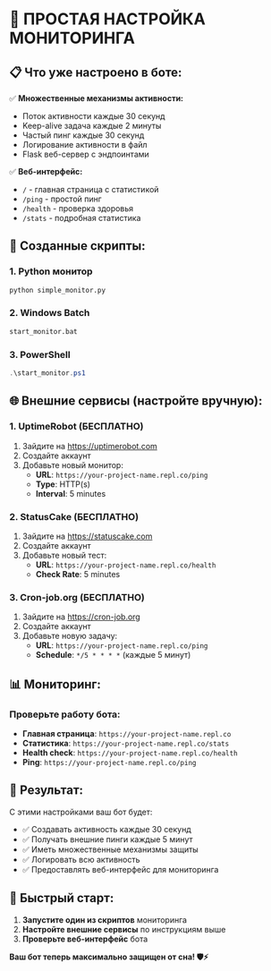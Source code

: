 # 🚀 ПРОСТАЯ НАСТРОЙКА МОНИТОРИНГА

## 📋 Что уже настроено в боте:

✅ **Множественные механизмы активности:**
- Поток активности каждые 30 секунд
- Keep-alive задача каждые 2 минуты
- Частый пинг каждые 30 секунд
- Логирование активности в файл
- Flask веб-сервер с эндпоинтами

✅ **Веб-интерфейс:**
- `/` - главная страница с статистикой
- `/ping` - простой пинг
- `/health` - проверка здоровья
- `/stats` - подробная статистика

## 🔧 Созданные скрипты:

### 1. Python монитор
```bash
python simple_monitor.py
```

### 2. Windows Batch
```cmd
start_monitor.bat
```

### 3. PowerShell
```powershell
.\start_monitor.ps1
```

## 🌐 Внешние сервисы (настройте вручную):

### 1. UptimeRobot (БЕСПЛАТНО)
1. Зайдите на https://uptimerobot.com
2. Создайте аккаунт
3. Добавьте новый монитор:
   - **URL**: `https://your-project-name.repl.co/ping`
   - **Type**: HTTP(s)
   - **Interval**: 5 minutes

### 2. StatusCake (БЕСПЛАТНО)
1. Зайдите на https://statuscake.com
2. Создайте аккаунт
3. Добавьте новый тест:
   - **URL**: `https://your-project-name.repl.co/health`
   - **Check Rate**: 5 minutes

### 3. Cron-job.org (БЕСПЛАТНО)
1. Зайдите на https://cron-job.org
2. Создайте аккаунт
3. Добавьте новую задачу:
   - **URL**: `https://your-project-name.repl.co/ping`
   - **Schedule**: `*/5 * * * *` (каждые 5 минут)

## 📊 Мониторинг:

### Проверьте работу бота:
- **Главная страница**: `https://your-project-name.repl.co`
- **Статистика**: `https://your-project-name.repl.co/stats`
- **Health check**: `https://your-project-name.repl.co/health`
- **Ping**: `https://your-project-name.repl.co/ping`

## 🎯 Результат:

С этими настройками ваш бот будет:
- ✅ Создавать активность каждые 30 секунд
- ✅ Получать внешние пинги каждые 5 минут
- ✅ Иметь множественные механизмы защиты
- ✅ Логировать всю активность
- ✅ Предоставлять веб-интерфейс для мониторинга

## 🚀 Быстрый старт:

1. **Запустите один из скриптов** мониторинга
2. **Настройте внешние сервисы** по инструкциям выше
3. **Проверьте веб-интерфейс** бота

**Ваш бот теперь максимально защищен от сна! 🛡️⚡**
